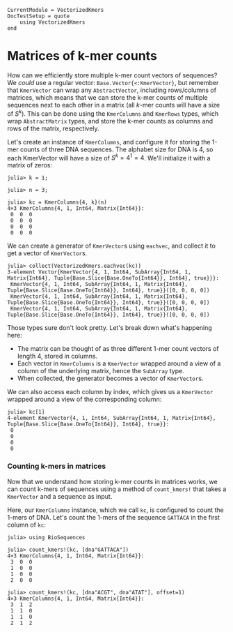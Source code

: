 ```@meta
CurrentModule = VectorizedKmers
DocTestSetup = quote
    using VectorizedKmers
end
```

# Matrices of k-mer counts

How can we efficiently store multiple k-mer count vectors of sequences? We *could* use a regular vector: `Base.Vector{<:KmerVector}`, but remember that `KmerVector` can wrap any `AbstractVector`, including rows/columns of matrices, which means that we can store the k-mer counts of multiple sequences next to each other in a matrix (all $k$-mer counts will have a size of $S^k$). This can be done using the `KmerColumns` and `KmerRows` types, which wrap `AbstractMatrix` types, and store the k-mer counts as columns and rows of the matrix, respectively.

Let's create an instance of `KmerColumns`, and configure it for storing the 1-mer counts of three DNA sequences. The alphabet size for DNA is 4, so each KmerVector will have a size of $S^k=4^1=4$. We'll initialize it with a matrix of zeros:

```jldoctest
julia> k = 1;

julia> n = 3;

julia> kc = KmerColumns{4, k}(n)
4×3 KmerColumns{4, 1, Int64, Matrix{Int64}}:
 0  0  0
 0  0  0
 0  0  0
 0  0  0
```

We can create a generator of `KmerVector`s using `eachvec`, and collect it to get a vector of `KmerVector`s.

```jldoctest
julia> collect(VectorizedKmers.eachvec(kc))
3-element Vector{KmerVector{4, 1, Int64, SubArray{Int64, 1, Matrix{Int64}, Tuple{Base.Slice{Base.OneTo{Int64}}, Int64}, true}}}:
 KmerVector{4, 1, Int64, SubArray{Int64, 1, Matrix{Int64}, Tuple{Base.Slice{Base.OneTo{Int64}}, Int64}, true}}([0, 0, 0, 0])
 KmerVector{4, 1, Int64, SubArray{Int64, 1, Matrix{Int64}, Tuple{Base.Slice{Base.OneTo{Int64}}, Int64}, true}}([0, 0, 0, 0])
 KmerVector{4, 1, Int64, SubArray{Int64, 1, Matrix{Int64}, Tuple{Base.Slice{Base.OneTo{Int64}}, Int64}, true}}([0, 0, 0, 0])
```

Those types sure don't look pretty. Let's break down what's happening here:
- The matrix can be thought of as three different 1-mer count vectors of length 4, stored in columns.
- Each vector in `KmerColumns` is a `KmerVector` wrapped around a view of a column of the underlying matrix, hence the `SubArray` type.
- When collected, the generator becomes a vector of `KmerVector`s.

We can also access each column by index, which gives us a `KmerVector` wrapped around a view of the corresponding column:

```jldoctest
julia> kc[1]
4-element KmerVector{4, 1, Int64, SubArray{Int64, 1, Matrix{Int64}, Tuple{Base.Slice{Base.OneTo{Int64}}, Int64}, true}}:
 0
 0
 0
 0
```

### Counting k-mers in matrices

Now that we understand how storing k-mer counts in matrices works, we can count k-mers of sequences using a method of `count_kmers!` that takes a `KmerVector` and a sequence as input.

Here, our `KmerColumns` instance, which we call `kc`, is configured to count the 1-mers of DNA. Let's count the 1-mers of the sequence `GATTACA` in the first column of `kc`:

```jldoctest
julia> using BioSequences

julia> count_kmers!(kc, [dna"GATTACA"])
4×3 KmerColumns{4, 1, Int64, Matrix{Int64}}:
 3  0  0
 1  0  0
 1  0  0
 2  0  0

julia> count_kmers!(kc, [dna"ACGT", dna"ATAT"], offset=1)
4×3 KmerColumns{4, 1, Int64, Matrix{Int64}}:
 3  1  2
 1  1  0
 1  1  0
 2  1  2
```